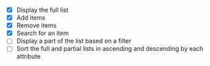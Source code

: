 


* [x] Display the full list
* [x] Add items
* [x] Remove items
* [x] Search for an item
* [ ] Display a part of the list based on a filter
* [ ] Sort the full and partial lists in ascending and descending by each attribute